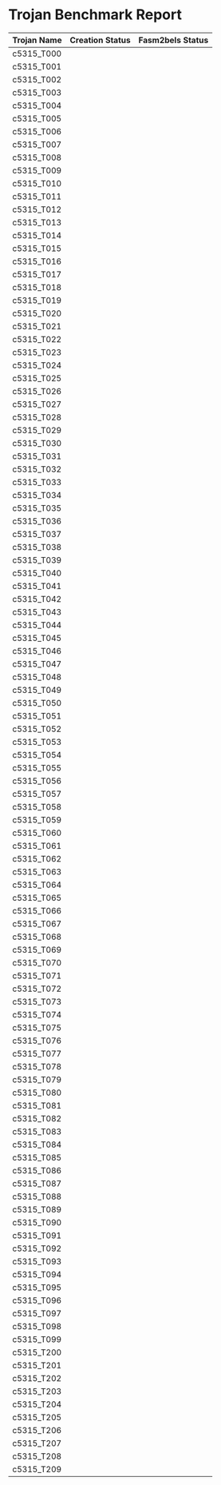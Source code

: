 # Trojan Benchmark Report

| Trojan Name | Creation Status | Fasm2bels Status |
| ----------- | --------------- | ---------------- |
| c5315_T000  | 
| c5315_T001  | 
| c5315_T002  | 
| c5315_T003  | 
| c5315_T004  | 
| c5315_T005  | 
| c5315_T006  | 
| c5315_T007  | 
| c5315_T008  | 
| c5315_T009  | 
| c5315_T010  | 
| c5315_T011  | 
| c5315_T012  | 
| c5315_T013  | 
| c5315_T014  | 
| c5315_T015  | 
| c5315_T016  | 
| c5315_T017  | 
| c5315_T018  | 
| c5315_T019  | 
| c5315_T020  | 
| c5315_T021  | 
| c5315_T022  | 
| c5315_T023  | 
| c5315_T024  | 
| c5315_T025  | 
| c5315_T026  | 
| c5315_T027  | 
| c5315_T028  | 
| c5315_T029  | 
| c5315_T030  | 
| c5315_T031  | 
| c5315_T032  | 
| c5315_T033  | 
| c5315_T034  | 
| c5315_T035  | 
| c5315_T036  | 
| c5315_T037  | 
| c5315_T038  | 
| c5315_T039  | 
| c5315_T040  | 
| c5315_T041  | 
| c5315_T042  | 
| c5315_T043  | 
| c5315_T044  | 
| c5315_T045  | 
| c5315_T046  | 
| c5315_T047  | 
| c5315_T048  | 
| c5315_T049  | 
| c5315_T050  | 
| c5315_T051  | 
| c5315_T052  | 
| c5315_T053  | 
| c5315_T054  | 
| c5315_T055  | 
| c5315_T056  | 
| c5315_T057  | 
| c5315_T058  | 
| c5315_T059  | 
| c5315_T060  | 
| c5315_T061  | 
| c5315_T062  | 
| c5315_T063  | 
| c5315_T064  | 
| c5315_T065  | 
| c5315_T066  | 
| c5315_T067  | 
| c5315_T068  | 
| c5315_T069  | 
| c5315_T070  | 
| c5315_T071  | 
| c5315_T072  | 
| c5315_T073  | 
| c5315_T074  | 
| c5315_T075  | 
| c5315_T076  | 
| c5315_T077  | 
| c5315_T078  | 
| c5315_T079  | 
| c5315_T080  | 
| c5315_T081  | 
| c5315_T082  | 
| c5315_T083  | 
| c5315_T084  | 
| c5315_T085  | 
| c5315_T086  | 
| c5315_T087  | 
| c5315_T088  | 
| c5315_T089  | 
| c5315_T090  | 
| c5315_T091  | 
| c5315_T092  | 
| c5315_T093  | 
| c5315_T094  | 
| c5315_T095  | 
| c5315_T096  | 
| c5315_T097  | 
| c5315_T098  | 
| c5315_T099  | 
| c5315_T200  | 
| c5315_T201  | 
| c5315_T202  | 
| c5315_T203  | 
| c5315_T204  | 
| c5315_T205  | 
| c5315_T206  | 
| c5315_T207  | 
| c5315_T208  | 
| c5315_T209  | 